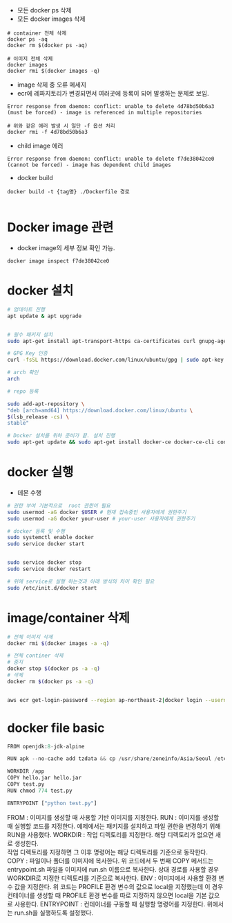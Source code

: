 
- 모든 docker ps 삭제
- 모든 docker images 삭제 
```shell
# container 전체 삭제 
docker ps -aq
docker rm $(docker ps -aq)

# 이미지 전체 삭제 
docker images 
docker rmi $(docker images -q)

```

- image 삭제 중 오류 메세지
- ecr에 레파지토리가 변경되면서 여러곳에 등록이 되어 발생하는 문제로 보임.
```
Error response from daemon: conflict: unable to delete 4d78bd50b6a3 (must be forced) - image is referenced in multiple repositories

# 위와 같은 에러 발생 시 일단 -f 옵션 처리
docker rmi -f 4d78bd50b6a3
```

- child image 에러
```
Error response from daemon: conflict: unable to delete f7de38042ce0 (cannot be forced) - image has dependent child images

```


- docker build

```
docker build -t {tag명} ./Dockerfile 경로


```



# Docker image 관련

- docker image의 세부 정보 확인 가능. 
```
docker image inspect f7de38042ce0
```



# docker 설치 


```sh
# 업데이트 진행 
apt update & apt upgrade


# 필수 패키지 설치 
sudo apt-get install apt-transport-https ca-certificates curl gnupg-agent software-properties-common

# GPG Key 인증
curl -fsSL https://download.docker.com/linux/ubuntu/gpg | sudo apt-key add -

# arch 확인
arch

# repo 등록

sudo add-apt-repository \
"deb [arch=amd64] https://download.docker.com/linux/ubuntu \
$(lsb_release -cs) \
stable"

# Docker 설치를 위하 준비가 끝. 설치 진행
sudo apt-get update && sudo apt-get install docker-ce docker-ce-cli containerd.io

```

# docker 실행

- 데몬 수행

``` sh
# 권한 부여 기본적으로  root 권한이 필요 
sudo usermod -aG docker $USER # 현재 접속중인 사용자에게 권한주기
sudo usermod -aG docker your-user # your-user 사용자에게 권한주기

# docker 등록 및 수행 
sudo systemctl enable docker 
sudo service docker start


sudo service docker stop
sudo service docker restart

# 위에 service로 실행 하는것과 아래 방식의 차이 확인 필요 
sudo /etc/init.d/docker start 
```



# image/container 삭제

```bash
# 전체 이미지 삭제
docker rmi $(docker images -a -q)

# 전체 continer 삭제
# 중지
docker stop $(docker ps -a -q)
# 삭제
docker rm $(docker ps -a -q)


aws ecr get-login-password --region ap-northeast-2|docker login --username AWS --password-stdin 445772965351.dkr.ecr.ap-northeast-2.amazonaws.com/

```




# docker file basic


```python
FROM openjdk:8-jdk-alpine

RUN apk --no-cache add tzdata && cp /usr/share/zoneinfo/Asia/Seoul /etc/localtime

WORKDIR /app
COPY hello.jar hello.jar
COPY test.py
RUN chmod 774 test.py

ENTRYPOINT ["python test.py"]
```


FROM : 이미지를 생성할 때 사용할 기반 이미지를 지정한다. 
RUN : 이미지를 생성할 때 실행할 코드를 지정한다. 예제에서는 패키지를 설치하고 파일 권한을 변경하기 위해 RUN을 사용했다.
WORKDIR : 작업 디렉토리를 지정한다. 해당 디렉토리가 없으면 새로 생성한다.   
    작업 디렉토리를 지정하면 그 이후 명령어는 해당 디렉토리를 기준으로 동작한다.  
COPY : 파일이나 폴더를 이미지에 복사한다. 위 코드에서 두 번째 COPY 메서드는 entrypoint.sh 파일을 이미지에 run.sh 이름으로 복사한다. 상대 경로를 사용할 경우 WORKDIR로 지정한 디렉토리를 기준으로 복사한다.
ENV : 이미지에서 사용할 환경 변수 값을 지정한다. 위 코드는 PROFILE 환경 변수의 값으로 local을 지정했는데 이 경우 컨테이너를 생성할 때 PROFILE 환경 변수를 따로 지정하지 않으면 local을 기본 값으로 사용한다.
ENTRYPOINT : 컨테이너를 구동할 때 실행할 명령어를 지정한다. 위에서는 run.sh을 실행하도록 설정했다.

